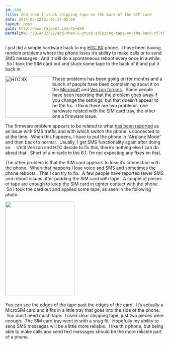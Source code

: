 ```yaml
---
id: 660
title: And then I stuck shipping tape on the back of the SIM card
date: 2014-02-22T01:45:57-05:00
layout: post
guid: http://www.rajapet.com/?p=660
permalink: /2014/02/22/and-then-i-stuck-shipping-tape-on-the-back-of-the-sim-card/
---
```

I just did a simple hardware hack to my [HTC 8X](http://www.htc.com/www/smartphones/htc-wp-8x/) phone.  I have been having random problems where the phone loses it&#8217;s ability to make calls or to send SMS messages.  And it will do a spontaneous reboot every once in a while.  So I took the SIM card out and stuck some tape to the back of it and put it back in.

<img loading="lazy" style="float: left;" onmouseover="this.src='http://anotherlab.smugmug.com/photos/i-MV2XkcG/0/M/i-MV2XkcG-M.png';" alt="HTC 8X" src="https://i0.wp.com/anotherlab.smugmug.com/photos/i-MV2XkcG/0/Th/i-MV2XkcG-Th.png?resize=150%2C132" width="150" height="132" data-recalc-dims="1" /> These problems has been going on for months and a bunch of people have been complaining about it on the [Microsoft](http://answers.microsoft.com/en-us/winphone/forum/wp8-wptext-htc8x?sort=lastreplydate&dir=desc&tab=Threads&status=&mod=&modAge=&advFil=&postedAfter=&postedBefore=&threadType=All&tm=1393051071455) and [Verizon forums](https://community.verizonwireless.com/thread/793465).  Some people have been reporting that the problem goes away if you change the settings, but that doesn&#8217;t appear to be the fix.  I think there are two problems, one hardware related with the SIM card tray, the other one a firmware issue.

The firmware problem appears to be related to what [has been reported](http://answers.microsoft.com/en-us/winphone/forum/wp8-wptext/after-gdr2-on-verizon-htc-8x-intermittent-cant/3f521fa3-2fa3-463c-a175-52d3f00df6a0?page=4) as an issue with SMS traffic and with which switch the phone is connected to at the time.  When this happens, I have to put the phone in &#8220;Airplane Mode&#8221; and then back to normal.  Usually, I get SMS functionality again after doing so.    Until Verizon and HTC decide to fix this, there&#8217;s nothing else I can do about that.  Short of a miracle in the 8.1, I&#8217;m not expecting any fixes on that.

The other problem is that the SIM card appears to lose it&#8217;s connection with the phone.  When that happens I lose voice and SMS and sometimes the phone reboots.  That I can try to fix.  A few people have reported fewer SMS and reboot issues after padding the SIM card with tape.  A couple of pieces of tape are enough to keep the SIM card in tighter contact with the phone.  So I took the card out and applied some tape, as seen in the following photo:

[<img loading="lazy" class="alignnone" style="margin: 0px 5px 5px 0px;" alt="" src="https://i0.wp.com/anotherlab.smugmug.com/photos/i-BLfnzDz/0/S/i-BLfnzDz-S.jpg?resize=220%2C300" width="220" height="300" data-recalc-dims="1" />](https://i2.wp.com/anotherlab.smugmug.com/photos/i-BLfnzDz/0/O/i-BLfnzDz.jpg)

You can see the edges of the tape past the edges of the card.  It&#8217;s actually a MicroSIM card and it fits in a little tray that goes into the side of the phone.  You don&#8217;t need much tape.  I used clear shipping tape, just two pieces were enough.  The SIM card tray went in with a snug fit.  Hopefully my ability to send SMS messages will be a little more reliable.  I like this phone, but being able to make calls and send text messages should be the more reliable part of a phone.